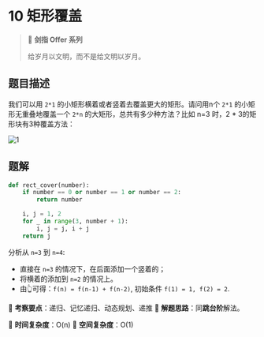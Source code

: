 # 10 矩形覆盖

> 🌟 **剑指 Offer 系列**
>
> 给岁月以文明，而不是给文明以岁月。

## 题目描述

我们可以用 `2*1` 的小矩形横着或者竖着去覆盖更大的矩形。请问用n个 `2*1` 的小矩形无重叠地覆盖一个 `2*n` 的大矩形，总共有多少种方法？比如 n=3 时，2 * 3的矩形块有3种覆盖方法：

![1](https://tva1.sinaimg.cn/large/007S8ZIlly1gijf5qc6euj310a0p4407.jpg)

## 题解

```python
def rect_cover(number):
    if number == 0 or number == 1 or number == 2:
        return number

    i, j = 1, 2
    for _ in range(3, number + 1):
        i, j = j, i + j
    return j
```

分析从 `n=3` 到 `n=4`:

- 直接在 `n=3` 的情况下，在后面添加一个竖着的；
- 将横着的添加到 `n=2` 的情况上。
- 由👆可得：`f(n) = f(n-1) + f(n-2)`, 初始条件 `f(1) = 1, f(2) = 2`.

🍥 **考察要点**：递归、记忆递归、动态规划、递推
🍬 **解题思路**：同**跳台阶**解法。

🍉 **时间复杂度**：O(n)
🍭 **空间复杂度**：O(1)
